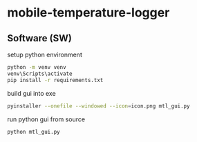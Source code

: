 # mobile-temperature-logger

## Software (SW)

setup python environment

```bash
python -m venv venv
venv\Scripts\activate
pip install -r requirements.txt
```

build gui into exe

```bash
pyinstaller --onefile --windowed --icon=icon.png mtl_gui.py
```


run python gui from source

```bash
python mtl_gui.py
```
